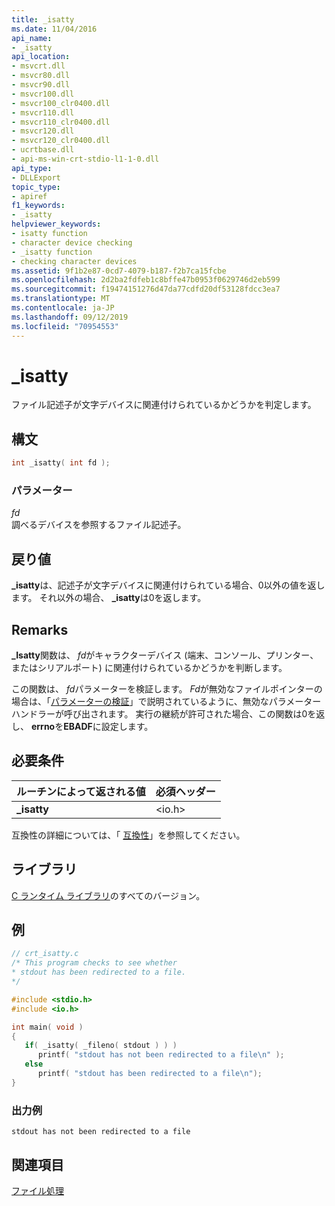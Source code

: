 ```yaml
---
title: _isatty
ms.date: 11/04/2016
api_name:
- _isatty
api_location:
- msvcrt.dll
- msvcr80.dll
- msvcr90.dll
- msvcr100.dll
- msvcr100_clr0400.dll
- msvcr110.dll
- msvcr110_clr0400.dll
- msvcr120.dll
- msvcr120_clr0400.dll
- ucrtbase.dll
- api-ms-win-crt-stdio-l1-1-0.dll
api_type:
- DLLExport
topic_type:
- apiref
f1_keywords:
- _isatty
helpviewer_keywords:
- isatty function
- character device checking
- _isatty function
- checking character devices
ms.assetid: 9f1b2e87-0cd7-4079-b187-f2b7ca15fcbe
ms.openlocfilehash: 2d2ba2fdfeb1c8bffe47b0953f0629746d2eb599
ms.sourcegitcommit: f19474151276d47da77cdfd20df53128fdcc3ea7
ms.translationtype: MT
ms.contentlocale: ja-JP
ms.lasthandoff: 09/12/2019
ms.locfileid: "70954553"
---
```

# <a name="_isatty"></a>_isatty

ファイル記述子が文字デバイスに関連付けられているかどうかを判定します。

## <a name="syntax"></a>構文

```C
int _isatty( int fd );
```

### <a name="parameters"></a>パラメーター

*fd*<br/>
調べるデバイスを参照するファイル記述子。

## <a name="return-value"></a>戻り値

**_isatty**は、記述子が文字デバイスに関連付けられている場合、0以外の値を返します。 それ以外の場合、 **_isatty**は0を返します。

## <a name="remarks"></a>Remarks

**_Isatty**関数は、 *fd*がキャラクターデバイス (端末、コンソール、プリンター、またはシリアルポート) に関連付けられているかどうかを判断します。

この関数は、 *fd*パラメーターを検証します。 *Fd*が無効なファイルポインターの場合は、「[パラメーターの検証](../../c-runtime-library/parameter-validation.md)」で説明されているように、無効なパラメーターハンドラーが呼び出されます。 実行の継続が許可された場合、この関数は0を返し、 **errno**を**EBADF**に設定します。

## <a name="requirements"></a>必要条件

|ルーチンによって返される値|必須ヘッダー|
|-------------|---------------------|
|**_isatty**|\<io.h>|

互換性の詳細については、「 [互換性](../../c-runtime-library/compatibility.md)」を参照してください。

## <a name="libraries"></a>ライブラリ

[C ランタイム ライブラリ](../../c-runtime-library/crt-library-features.md)のすべてのバージョン。

## <a name="example"></a>例

```C
// crt_isatty.c
/* This program checks to see whether
* stdout has been redirected to a file.
*/

#include <stdio.h>
#include <io.h>

int main( void )
{
   if( _isatty( _fileno( stdout ) ) )
      printf( "stdout has not been redirected to a file\n" );
   else
      printf( "stdout has been redirected to a file\n");
}
```

### <a name="sample-output"></a>出力例

```Output
stdout has not been redirected to a file
```

## <a name="see-also"></a>関連項目

[ファイル処理](../../c-runtime-library/file-handling.md)<br/>

